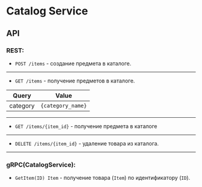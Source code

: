 # Catalog Service

## API

### REST:
- `POST /items` - создание предмета в каталоге.
---
- `GET /items` - получение предметов в каталоге.

|  Query   |       Value      |
|----------|------------------|
| category | `{category_name}` |
---
- `GET /items/{item_id}` - получение предмета в каталоге
---
- `DELETE /items/{item_id}` - удаление товара из каталога.
---

### gRPC(CatalogService):
- `GetItem(ID) Item` - получение товара (`Item`) по идентификатору (`ID`).